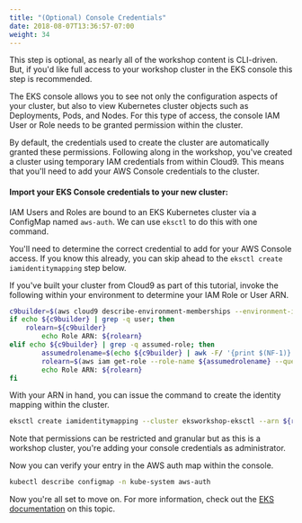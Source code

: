 ```yaml
---
title: "(Optional) Console Credentials"
date: 2018-08-07T13:36:57-07:00
weight: 34
---
```


This step is optional, as nearly all of the workshop content is CLI-driven. But, if you'd like full access to your workshop cluster in the EKS console this step is recommended.

The EKS console allows you to see not only the configuration aspects of your cluster, but also to view Kubernetes cluster objects such as Deployments, Pods, and Nodes. For this type of access, the console IAM User or Role needs to be granted permission within the cluster.

By default, the credentials used to create the cluster are automatically granted these permissions. Following along in the workshop, you've created a cluster using temporary IAM credentials from within Cloud9. This means that you'll need to add your AWS Console credentials to the cluster.

#### Import your EKS Console credentials to your new cluster:

IAM Users and Roles are bound to an EKS Kubernetes cluster via a ConfigMap named `aws-auth`. We can use `eksctl` to do this with one command.

You'll need to determine the correct credential to add for your AWS Console access. If you know this already, you can skip ahead to the `eksctl create iamidentitymapping` step below.

If you've built your cluster from Cloud9 as part of this tutorial, invoke the following within your environment to determine your IAM Role or User ARN. 

```bash
c9builder=$(aws cloud9 describe-environment-memberships --environment-id=$C9_PID | jq -r '.memberships[].userArn')
if echo ${c9builder} | grep -q user; then
	rolearn=${c9builder}
        echo Role ARN: ${rolearn}
elif echo ${c9builder} | grep -q assumed-role; then
        assumedrolename=$(echo ${c9builder} | awk -F/ '{print $(NF-1)}')
        rolearn=$(aws iam get-role --role-name ${assumedrolename} --query Role.Arn --output text) 
        echo Role ARN: ${rolearn}
fi
```

With your ARN in hand, you can issue the command to create the identity mapping within the cluster.

```bash
eksctl create iamidentitymapping --cluster eksworkshop-eksctl --arn ${rolearn} --group system:masters --username admin
```

Note that permissions can be restricted and granular but as this is a workshop cluster, you're adding your console credentials as administrator.

Now you can verify your entry in the AWS auth map within the console.

```bash
kubectl describe configmap -n kube-system aws-auth
```

Now you're all set to move on. For more information, check out the [EKS documentation](https://docs.aws.amazon.com/eks/latest/userguide/add-user-role.html) on this topic.
